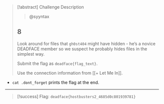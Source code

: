 > [!abstract] Challenge Description
> > @syyntax
> ## 8
> Look around for files that `gh0st404` might have hidden - he’s a novice DEADFACE member so we suspect he probably hides files in the simplest way.
> 
> Submit the flag as `deadface{flag_text}`.
> 
> Use the connection information from [[+ Let Me In]].

- `cat .dont_forget` prints the flag at the end.

---
> [!success] Flag: `deadface{hostbusters2_4685d0c801939781}`
